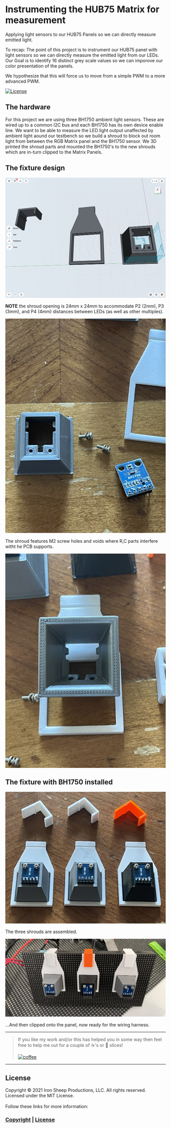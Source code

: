 #  Instrumenting the HUB75 Matrix for measurement

Applying light sensors to our HUB75 Panels so we can directly measure emitted light.  

To recap:
The point of this project is to instrument our HUB75 panel with light sensors so we can directly measure the emitted light from our LEDs.  Our Goal is to identify 16 distinct grey scale values so we can imporove our color presentation of the panels.

We hypothesize that this will force us to move from a simple PWM to a more advanced PWM.

[![License][license-shield]](LICENSE) 


## The hardware

For this project we are using three BH1750 ambient light sensors. These are wired up to a common I2C bus and each BH1750 has its own device enable line.  We want to be able to measure the LED light output unaffected by ambient light aound our testbench so we build a shroud to block out room light from between the RGB Matrix panel and the BH1750 sensor.  We 3D printed the shroud parts and mounted the BH1750's to the new shrouds which are in-turn clipped to the Matrix Panels.

## The fixture design

![Modeling our BH1750 Fixture](images/3d-model.jpg)

**NOTE** the shroud opening is 24mm x 24mm to accommodate P2 (2mm), P3 (3mm), and P4 (4mm) distances between LEDs (as well as other multiples).

![Installing the BH1750](images/installing-bh1750.jpg)

The shroud features M2 screw holes and voids where R,C parts interfere witht he PCB supports.

![Interior design of the shroud](images/theShroud.jpg)



## The fixture with BH1750 installed


![Three assembled](images/sensors-ready.jpg)

The three shrouds are assembled.

![Mounted on panel](images/thePanelMounts.jpg)


...And then clipped onto the panel, now ready for the wiring harness.

---

> If you like my work and/or this has helped you in some way then feel free to help me out for a couple of :coffee:'s or :pizza: slices! 
> 
> [![coffee](https://www.buymeacoffee.com/assets/img/custom_images/black_img.png)](https://www.buymeacoffee.com/ironsheep)

---

## License

Copyright © 2021 Iron Sheep Productions, LLC. All rights reserved.<br />
Licensed under the MIT License. <br>
<br>
Follow these links for more information:

### [Copyright](copyright) | [License](LICENSE)



[maintenance-shield]: https://img.shields.io/badge/maintainer-stephen%40ironsheep%2ebiz-blue.svg?style=for-the-badge

[marketplace-version]: https://vsmarketplacebadge.apphb.com/version-short/ironsheepproductionsllc.spin2.svg

[marketplace-installs]: https://vsmarketplacebadge.apphb.com/installs-short/ironsheepproductionsllc.spin2.svg

[marketplace-rating]: https://vsmarketplacebadge.apphb.com/rating-short/ironsheepproductionsllc.spin2.svg

[license-shield]: https://camo.githubusercontent.com/bc04f96d911ea5f6e3b00e44fc0731ea74c8e1e9/68747470733a2f2f696d672e736869656c64732e696f2f6769746875622f6c6963656e73652f69616e74726963682f746578742d646976696465722d726f772e7376673f7374796c653d666f722d7468652d6261646765
